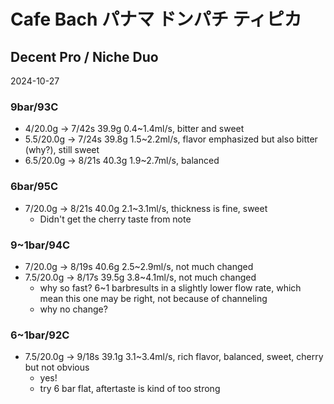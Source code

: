 # Cafe Bach パナマ ドンパチ ティピカ

## Decent Pro / Niche Duo

2024-10-27

### 9bar/93C

- 4/20.0g -> 7/42s 39.9g 0.4\~1.4ml/s, bitter and sweet
- 5.5/20.0g -> 7/24s 39.8g 1.5\~2.2ml/s, flavor emphasized but also bitter (why?), still sweet
- 6.5/20.0g -> 8/21s 40.3g 1.9\~2.7ml/s, balanced

### 6bar/95C

- 7/20.0g -> 8/21s 40.0g 2.1\~3.1ml/s, thickness is fine, sweet
  - Didn't get the cherry taste from note

### 9\~1bar/94C

- 7/20.0g -> 8/19s 40.6g 2.5\~2.9ml/s, not much changed
- 7.5/20.0g -> 8/17s 39.5g 3.8\~4.1ml/s, not much changed
  - why so fast? 6\~1 barbresults in a slightly lower flow rate, which mean this one may be right, not because of channeling
  - why no change?

### 6~1bar/92C

- 7.5/20.0g -> 9/18s 39.1g 3.1\~3.4ml/s, rich flavor, balanced, sweet, cherry but not obvious
  - yes!
  - try 6 bar flat, aftertaste is kind of too strong
